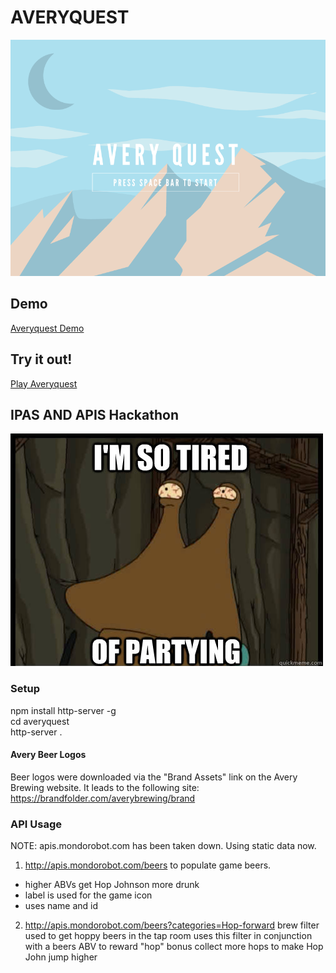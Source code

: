 # AVERYQUEST  
![title screen](assets/TitleScreen.png)

## Demo 
[Averyquest Demo](https://youtu.be/bFAfmPS-jmY)

## Try it out!
[Play Averyquest](http://averyquest.mikeboice.com)



## IPAS AND APIS Hackathon  
![slurm](slurm.jpg)  


### Setup    
npm install http-server -g    
cd averyquest    
http-server .  


#### Avery Beer Logos
Beer logos were downloaded via the "Brand Assets" link on the Avery Brewing website. It leads to the following site: https://brandfolder.com/averybrewing/brand


### API Usage
NOTE: apis.mondorobot.com has been taken down. Using static data now.

1. http://apis.mondorobot.com/beers to populate game beers.  
- higher ABVs get Hop Johnson more drunk
- label is used for the game icon
- uses name and id


2.  http://apis.mondorobot.com/beers?categories=Hop-forward
brew filter used to get hoppy beers in the tap room
uses this filter in conjunction with a beers ABV to reward "hop" bonus
collect more hops to make Hop John jump higher

